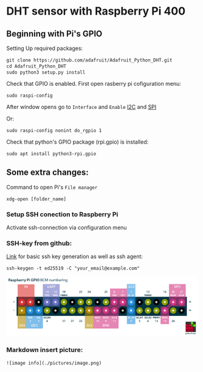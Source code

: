# DHT sensor with Raspberry Pi 400
## Beginning with Pi's GPIO

Setting Up required packages:

    git clone https://github.com/adafruit/Adafruit_Python_DHT.git
    cd Adafruit_Python_DHT
    sudo python3 setup.py install

Check that GPIO is enabled. First open rasberry pi cofiguration menu:

    sudo raspi-config

After window opens go to `Interface` and `Enable` [I2C](https://raspberrytips.com/glossary/i2c/) and [SPI](https://raspberrytips.com/glossary/spi/) 

Or: 

    sudo raspi-config nonint do_rgpio 1

Check that python's GPIO package (rpi.gpio) is installed:

    sudo apt install python3-rpi.gpio


## Some extra changes:

Command to open Pi's `File manager`

    xdg-open [folder_name]


### Setup SSH conection to Raspberry Pi 

Activate ssh-connection via configuration menu

### SSH-key from github:
[Link](https://docs.github.com/en/authentication/connecting-to-github-with-ssh/generating-a-new-ssh-key-and-adding-it-to-the-ssh-agent) for basic ssh key generation as well as ssh agent:

    ssh-keygen -t ed25519 -C "your_email@example.com"


![pinout](./imageSource/pinout.png)
### Markdown insert picture:

    ![image info](./pictures/image.png)
